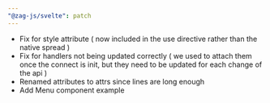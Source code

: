 ```yaml
---
"@zag-js/svelte": patch
---
```


- Fix for style attribute ( now included in the use directive rather than the native spread )
- Fix for handlers not being updated correctly ( we used to attach them once the connect is init, but they need to be updated for each change of the api )
- Renamed attributes to attrs since lines are long enough
- Add Menu component example
